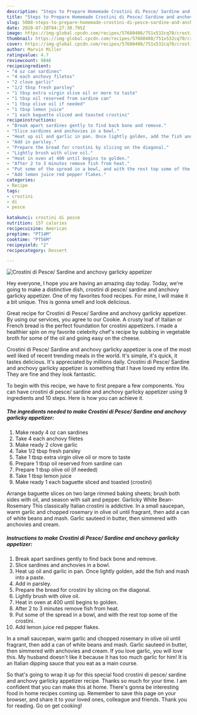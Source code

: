 ```yaml
---
description: "Steps to Prepare Homemade Crostini di Pesce/ Sardine and anchovy garlicky appetizer"
title: "Steps to Prepare Homemade Crostini di Pesce/ Sardine and anchovy garlicky appetizer"
slug: 5088-steps-to-prepare-homemade-crostini-di-pesce-sardine-and-anchovy-garlicky-appetizer
date: 2020-07-28T04:27:30.795Z
image: https://img-global.cpcdn.com/recipes/57680408/751x532cq70/crostini-di-pesce-sardine-and-anchovy-garlicky-appetizer-recipe-main-photo.jpg
thumbnail: https://img-global.cpcdn.com/recipes/57680408/751x532cq70/crostini-di-pesce-sardine-and-anchovy-garlicky-appetizer-recipe-main-photo.jpg
cover: https://img-global.cpcdn.com/recipes/57680408/751x532cq70/crostini-di-pesce-sardine-and-anchovy-garlicky-appetizer-recipe-main-photo.jpg
author: Marvin Miller
ratingvalue: 4.7
reviewcount: 9846
recipeingredient:
- "4 oz can sardines"
- "4 each anchovy filetes"
- "2 clove garlic"
- "1/2 tbsp fresh parsley"
- "1 tbsp extra virgin olive oil or more to taste"
- "1 tbsp oil reserved from sardine can"
- "1 tbsp olive oil if needed"
- "1 tbsp lemon juice"
- "1 each baguette sliced and toasted crostini"
recipeinstructions:
- "Break apart sardines gently to find back bone and remove."
- "Slice sardines and anchovies in a bowl."
- "Heat up oil and garlic in pan. Once lightly golden, add the fish and mash into a paste."
- "Add in parsley."
- "Prepare the bread for crostini by slicing on the diagonal."
- "Lightly brush with olive oil."
- "Heat in oven at 400 until begins to golden."
- "After 2 to 3 minutes remove fish from heat."
- "Put some of the spread in a bowl, and with the rest top some of the crostini."
- "Add lemon juice red pepper flakes."
categories:
- Recipe
tags:
- crostini
- di
- pesce

katakunci: crostini di pesce 
nutrition: 157 calories
recipecuisine: American
preptime: "PT14M"
cooktime: "PT56M"
recipeyield: "2"
recipecategory: Dessert

---
```



![Crostini di Pesce/ Sardine and anchovy garlicky appetizer](https://img-global.cpcdn.com/recipes/57680408/751x532cq70/crostini-di-pesce-sardine-and-anchovy-garlicky-appetizer-recipe-main-photo.jpg)

Hey everyone, I hope you are having an amazing day today. Today, we're going to make a distinctive dish, crostini di pesce/ sardine and anchovy garlicky appetizer. One of my favorites food recipes. For mine, I will make it a bit unique. This is gonna smell and look delicious.

Great recipe for Crostini di Pesce/ Sardine and anchovy garlicky appetizer. By using our services, you agree to our Cookie. A crusty loaf of Italian or French bread is the perfect foundation for crostini appetizers. I made a healthier spin on my favorite celebrity chef&#39;s recipe by subbing in vegetable broth for some of the oil and going easy on the cheese.

Crostini di Pesce/ Sardine and anchovy garlicky appetizer is one of the most well liked of recent trending meals in the world. It's simple, it's quick, it tastes delicious. It's appreciated by millions daily. Crostini di Pesce/ Sardine and anchovy garlicky appetizer is something that I have loved my entire life. They are fine and they look fantastic.


To begin with this recipe, we have to first prepare a few components. You can have crostini di pesce/ sardine and anchovy garlicky appetizer using 9 ingredients and 10 steps. Here is how you can achieve it.

<!--inarticleads1-->

##### The ingredients needed to make Crostini di Pesce/ Sardine and anchovy garlicky appetizer:

1. Make ready 4 oz can sardines
1. Take 4 each anchovy filetes
1. Make ready 2 clove garlic
1. Take 1/2 tbsp fresh parsley
1. Take 1 tbsp extra virgin olive oil or more to taste
1. Prepare 1 tbsp oil reserved from sardine can
1. Prepare 1 tbsp olive oil (if needed)
1. Take 1 tbsp lemon juice
1. Make ready 1 each baguette sliced and toasted (crostini)


Arrange baguette slices on two large rimmed baking sheets; brush both sides with oil, and season with salt and pepper. Garlicky White Bean-Rosemary This classically Italian crostini is addictive. In a small saucepan, warm garlic and chopped rosemary in olive oil until fragrant, then add a can of white beans and mash. Garlic sauteed in butter, then simmered with anchovies and cream. 

<!--inarticleads2-->

##### Instructions to make Crostini di Pesce/ Sardine and anchovy garlicky appetizer:

1. Break apart sardines gently to find back bone and remove.
1. Slice sardines and anchovies in a bowl.
1. Heat up oil and garlic in pan. Once lightly golden, add the fish and mash into a paste.
1. Add in parsley.
1. Prepare the bread for crostini by slicing on the diagonal.
1. Lightly brush with olive oil.
1. Heat in oven at 400 until begins to golden.
1. After 2 to 3 minutes remove fish from heat.
1. Put some of the spread in a bowl, and with the rest top some of the crostini.
1. Add lemon juice red pepper flakes.


In a small saucepan, warm garlic and chopped rosemary in olive oil until fragrant, then add a can of white beans and mash. Garlic sauteed in butter, then simmered with anchovies and cream. If you love garlic, you will love this. My husband doesn&#39;t like it because it has too much garlic for him! It is an Italian dipping sauce that you eat as a main course. 

So that's going to wrap it up for this special food crostini di pesce/ sardine and anchovy garlicky appetizer recipe. Thanks so much for your time. I am confident that you can make this at home. There's gonna be interesting food in home recipes coming up. Remember to save this page on your browser, and share it to your loved ones, colleague and friends. Thank you for reading. Go on get cooking!

